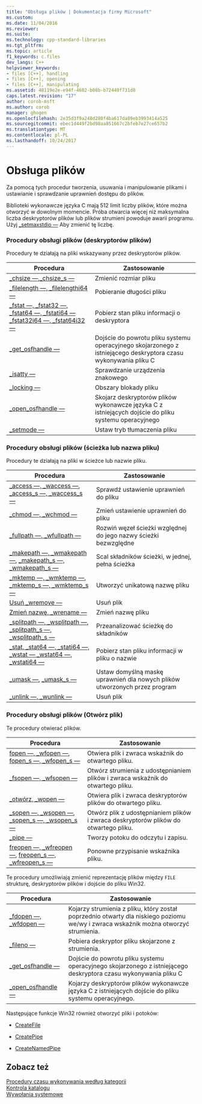 ```yaml
---
title: "Obsługa plików | Dokumentacja firmy Microsoft"
ms.custom: 
ms.date: 11/04/2016
ms.reviewer: 
ms.suite: 
ms.technology: cpp-standard-libraries
ms.tgt_pltfrm: 
ms.topic: article
f1_keywords: c.files
dev_langs: C++
helpviewer_keywords:
- files [C++], handling
- files [C++], opening
- files [C++], manipulating
ms.assetid: 48119e2e-e94f-4602-b08b-b72440f731d8
caps.latest.revision: "17"
author: corob-msft
ms.author: corob
manager: ghogen
ms.openlocfilehash: 2e35d3f9a248d280f4ba617da89eb3993414a525
ms.sourcegitcommit: ebec1d449f2bd98aa851667c2bfeb7e27ce657b2
ms.translationtype: MT
ms.contentlocale: pl-PL
ms.lasthandoff: 10/24/2017
---
```

# <a name="file-handling"></a>Obsługa plików
Za pomocą tych procedur tworzenia, usuwania i manipulowanie plikami i ustawianie i sprawdzanie uprawnień dostępu do plików.  
  
 Biblioteki wykonawcze języka C mają 512 limit liczby plików, które można otworzyć w dowolnym momencie. Próba otwarcia więcej niż maksymalna liczba deskryptorów plików lub plików strumieni powoduje awarii programu. Użyj [_setmaxstdio —](../c-runtime-library/reference/setmaxstdio.md) Aby zmienić tę liczbę.  
  
### <a name="file-handling-routines-file-descriptor"></a>Procedury obsługi plików (deskryptorów plików)  
  
 Procedury te działają na pliki wskazywany przez deskryptorów plików.  
  
|Procedura|Zastosowanie|  
|-------------|---------|  
|[_chsize —](../c-runtime-library/reference/chsize.md),[_chsize_s —](../c-runtime-library/reference/chsize-s.md)|Zmienić rozmiar pliku|  
|[_filelength —, _filelengthi64 —](../c-runtime-library/reference/filelength-filelengthi64.md)|Pobieranie długości pliku|  
|[_fstat —, _fstat32 —, _fstat64 —, _fstati64 — _fstat32i64 —, _fstat64i32 —](../c-runtime-library/reference/fstat-fstat32-fstat64-fstati64-fstat32i64-fstat64i32.md)|Pobierz stan pliku informacji o deskryptora|  
|[_get_osfhandle —](../c-runtime-library/reference/get-osfhandle.md)|Dojście do powrotu pliku systemu operacyjnego skojarzonego z istniejącego deskryptora czasu wykonywania pliku C|  
|[_isatty —](../c-runtime-library/reference/isatty.md)|Sprawdzanie urządzenia znakowego|  
|[_locking —](../c-runtime-library/reference/locking.md)|Obszary blokady pliku|  
|[_open_osfhandle —](../c-runtime-library/reference/open-osfhandle.md)|Skojarz deskryptorów plików wykonawcze języka C z istniejących dojście do pliku systemu operacyjnego|  
|[_setmode —](../c-runtime-library/reference/setmode.md)|Ustaw tryb tłumaczenia pliku|  
  
### <a name="file-handling-routines-path-or-filename"></a>Procedury obsługi plików (ścieżka lub nazwa pliku)  
  
 Procedury te działają na pliki w ścieżce lub nazwie pliku.  
  
|Procedura|Zastosowanie|  
|-------------|---------|  
|[_access —, _waccess —](../c-runtime-library/reference/access-waccess.md), [_access_s —, _waccess_s —](../c-runtime-library/reference/access-s-waccess-s.md)|Sprawdź ustawienie uprawnień do pliku|  
|[_chmod —, _wchmod —](../c-runtime-library/reference/chmod-wchmod.md)|Zmień ustawienie uprawnień do pliku|  
|[_fullpath —, _wfullpath —](../c-runtime-library/reference/fullpath-wfullpath.md)|Rozwiń węzeł ścieżki względnej do jego nazwy ścieżki bezwzględne|  
|[_makepath —, _wmakepath —](../c-runtime-library/reference/makepath-wmakepath.md), [_makepath_s —, _wmakepath_s —](../c-runtime-library/reference/makepath-s-wmakepath-s.md)|Scal składników ścieżki, w jednej, pełna ścieżka|  
|[_mktemp —, _wmktemp —](../c-runtime-library/reference/mktemp-wmktemp.md), [_mktemp_s —, _wmktemp_s —](../c-runtime-library/reference/mktemp-s-wmktemp-s.md)|Utworzyć unikatową nazwę pliku|  
|[Usuń _wremove —](../c-runtime-library/reference/remove-wremove.md)|Usuń plik|  
|[Zmień nazwę, _wrename —](../c-runtime-library/reference/rename-wrename.md)|Zmień nazwę pliku|  
|[_splitpath —, _wsplitpath —](../c-runtime-library/reference/splitpath-wsplitpath.md), [_splitpath_s —, _wsplitpath_s —](../c-runtime-library/reference/splitpath-s-wsplitpath-s.md)|Przeanalizować ścieżkę do składników|  
|[_stat, _stat64 —, _stati64 —, _wstat — _wstat64 —, _wstati64 —](../c-runtime-library/reference/stat-functions.md)|Pobierz stan pliku informacji w pliku o nazwie|  
|[_umask —](../c-runtime-library/reference/umask.md), [_umask_s —](../c-runtime-library/reference/umask-s.md)|Ustaw domyślną maskę uprawnień dla nowych plików utworzonych przez program|  
|[_unlink —, _wunlink —](../c-runtime-library/reference/unlink-wunlink.md)|Usuń plik|  
  
### <a name="file-handling-routines-open-file"></a>Procedury obsługi plików (Otwórz plik)  
  
 Te procedury otwierać plików.  
  
|Procedura|Zastosowanie|  
|-------------|---------|  
|[fopen —, _wfopen —](../c-runtime-library/reference/fopen-wfopen.md), [fopen_s —, _wfopen_s —](../c-runtime-library/reference/fopen-s-wfopen-s.md)|Otwiera plik i zwraca wskaźnik do otwartego pliku.|  
|[_fsopen —, _wfsopen —](../c-runtime-library/reference/fsopen-wfsopen.md)|Otwórz strumienia z udostępnianiem plików i zwraca wskaźnik do otwartego pliku.|  
|[_otwórz, _wopen —](../c-runtime-library/reference/open-wopen.md)|Otwiera plik i zwraca deskryptorów plików do otwartego pliku.|  
|[_sopen —, _wsopen —](../c-runtime-library/reference/sopen-wsopen.md), [_sopen_s —, _wsopen_s —](../c-runtime-library/reference/sopen-s-wsopen-s.md)|Otwórz plik z udostępnianiem plików i zwraca deskryptorów plików do otwartego pliku.|  
|[_pipe —](../c-runtime-library/reference/pipe.md)|Tworzy potoku do odczytu i zapisu.|  
|[freopen —, _wfreopen —](../c-runtime-library/reference/freopen-wfreopen.md), [freopen_s —, _wfreopen_s —](../c-runtime-library/reference/freopen-s-wfreopen-s.md)|Ponowne przypisanie wskaźnika pliku.|  
  
 Te procedury umożliwiają zmienić reprezentację plików między `FILE` strukturę, deskryptorów plików i dojście do pliku Win32.  
  
|Procedura|Zastosowanie|  
|-------------|---------|  
|[_fdopen —, _wfdopen —](../c-runtime-library/reference/fdopen-wfdopen.md)|Kojarzy strumienia z pliku, który został poprzednio otwarty dla niskiego poziomu we/wy i zwraca wskaźnik można otworzyć strumienia.|  
|[_fileno —](../c-runtime-library/reference/fileno.md)|Pobiera deskryptor pliku skojarzone z strumienia.|  
|[_get_osfhandle —](../c-runtime-library/reference/get-osfhandle.md)|Dojście do powrotu pliku systemu operacyjnego skojarzonego z istniejącego deskryptora czasu wykonywania pliku C|  
|[_open_osfhandle —](../c-runtime-library/reference/open-osfhandle.md)|Kojarzy deskryptorów plików wykonawcze języka C z istniejących dojście do pliku systemu operacyjnego.|  
  
 Następujące funkcje Win32 również otworzyć pliki i potoków:  
  
-   [CreateFile](http://msdn.microsoft.com/library/windows/desktop/aa363858.aspx)  
  
-   [CreatePipe](http://msdn.microsoft.com/library/windows/desktop/aa365152.aspx)  
  
-   [CreateNamedPipe](http://msdn.microsoft.com/library/windows/desktop/aa365150.aspx)  
  
## <a name="see-also"></a>Zobacz też  
 [Procedury czasu wykonywania według kategorii](../c-runtime-library/run-time-routines-by-category.md)   
 [Kontrola katalogu](../c-runtime-library/directory-control.md)   
 [Wywołania systemowe](../c-runtime-library/system-calls.md)